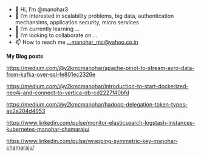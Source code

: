- 👋 Hi, I’m @manohar3
- 👀 I’m interested in scalability problems, big data, authentication mechansims, application security, micro services
- 🌱 I’m currently learning ...
- 💞️ I’m looking to collaborate on ...
- 📫 How to reach me ...manohar_mc@yahoo.co.in

<!---
manohar3/manohar3 is a ✨ special ✨ repository because its `README.md` (this file) appears on your GitHub profile.
You can click the Preview link to take a look at your changes.
--->

**My Blog posts**

https://medium.com/@y2kmcmanohar/apache-pinot-to-stream-avro-data-from-kafka-over-ssl-fe801ec2326e

https://medium.com/@y2kmcmanohar/introduction-to-start-dockerized-neo4j-and-connect-to-vertica-db-cd2227f40bfd

https://medium.com/@y2kmcmanohar/hadoop-delegation-token-types-ae2a204d4953

https://www.linkedin.com/pulse/monitor-elasticsearch-logstash-instances-kubernetes-manohar-chamaraju/

https://www.linkedin.com/pulse/wrapping-symmetric-key-manohar-chamaraju/
